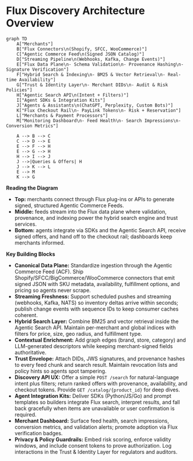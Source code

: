 # Flux Discovery Architecture Overview

```mermaid
graph TD
    A["Merchants"]
    B["Flux Connectors\n(Shopify, SFCC, WooCommerce)"]
    C["Agentic Commerce Feed\n(Signed JSON Catalog)"]
    D["Streaming Pipeline\n(Webhooks, Kafka, Change Events)"]
    E["Flux Data Plane\n- Schema Validation\n- Provenance Hashing\n- Signature Verification"]
    F["Hybrid Search & Indexing\n- BM25 & Vector Retrieval\n- Real-time Availability"]
    G["Trust & Identity Layer\n- Merchant DIDs\n- Audit & Risk Policies"]
    H["Agentic Search API\n(Intent + Filters)"]
    I["Agent SDKs & Integration Kits"]
    J["Agents & Assistants\n(ChatGPT, Perplexity, Custom Bots)"]
    K["Flux Checkout Rail\n- PayLink Tokens\n- Risk + Reservation"]
    L["Merchants & Payment Processors"]
    M["Monitoring Dashboard\n- Feed Health\n- Search Impressions\n- Conversion Metrics"]

    A --> B --> C
    C --> D --> E
    E --> F --> H
    E --> G --> H
    H --> I --> J
    J -->|Queries & Offers| H
    J --> K --> L
    E --> M
    K --> G
```

**Reading the Diagram**
- **Top:** merchants connect through Flux plug-ins or APIs to generate signed, structured Agentic Commerce Feeds.
- **Middle:** feeds stream into the Flux data plane where validation, provenance, and indexing power the hybrid search engine and trust services.
- **Bottom:** agents integrate via SDKs and the Agentic Search API, receive signed offers, and hand off to the checkout rail; dashboards keep merchants informed.

**Key Building Blocks**
- **Canonical Data Plane:** Standardize ingestion through the Agentic Commerce Feed (ACF). Ship Shopify/SFCC/BigCommerce/WooCommerce connectors that emit signed JSON with SKU metadata, availability, fulfillment options, and pricing so agents never scrape.
- **Streaming Freshness:** Support scheduled pushes and streaming (webhooks, Kafka, NATS) so inventory deltas arrive within seconds; publish change events with sequence IDs to keep consumer caches coherent.
- **Hybrid Search Layer:** Combine BM25 and vector retrieval inside the Agentic Search API. Maintain per-merchant and global indices with filters for price, size, geo radius, and fulfillment type.
- **Contextual Enrichment:** Add graph edges (brand, store, category) and LLM-generated descriptors while keeping merchant-signed fields authoritative.
- **Trust Envelope:** Attach DIDs, JWS signatures, and provenance hashes to every feed chunk and search result. Maintain revocation lists and policy hints so agents spot tampering.
- **Discovery API UX:** Offer a simple `POST /search` for natural-language intent plus filters; return ranked offers with provenance, availability, and checkout tokens. Provide `GET /catalog/{product_id}` for deep dives.
- **Agent Integration Kits:** Deliver SDKs (Python/JS/Go) and prompt templates so builders integrate Flux search, interpret results, and fall back gracefully when items are unavailable or user confirmation is required.
- **Merchant Dashboard:** Surface feed health, search impressions, conversion metrics, and validation alerts; promote adoption via Flux verification badges.
- **Privacy & Policy Guardrails:** Embed risk scoring, enforce validity windows, and include consent tokens to prove authorization. Log interactions in the Trust & Identity Layer for regulators and auditors.
